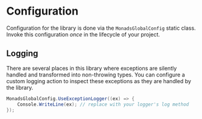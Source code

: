 # Configuration

Configuration for the library is done via the `MonadsGlobalConfig` static class. Invoke this configuration _once_ in the lifecycle of your project.

## Logging

There are several places in this library where exceptions are silently handled and transformed into non-throwing types. You can configure a custom logging action to inspect these exceptions as they are handled by the library.

```csharp
MonadsGlobalConfig.UseExceptionLogger((ex) => {
    Console.WriteLine(ex); // replace with your logger's log method
});
```
